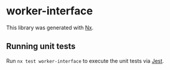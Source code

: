 # worker-interface

This library was generated with [Nx](https://nx.dev).

## Running unit tests

Run `nx test worker-interface` to execute the unit tests via [Jest](https://jestjs.io).
